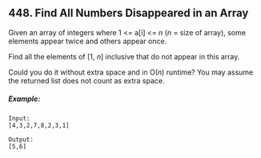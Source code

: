 ## 448. Find All Numbers Disappeared in an Array
Given an array of integers where 1 <= a[i] <= *n* (*n* = size of array), some elements appear twice and others appear once.

Find all the elements of [1, *n*] inclusive that do not appear in this array.

Could you do it without extra space and in O(*n*) runtime? You may assume the returned list does not count as extra space.

##### Example:
```
Input:
[4,3,2,7,8,2,3,1]

Output:
[5,6]
```